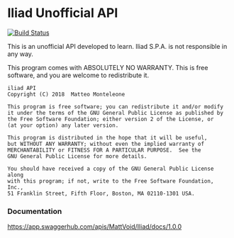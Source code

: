 # Iliad Unofficial API
[![Build Status](https://travis-ci.org/MattVoid/Iliad-Unofficial-API.svg?branch=master)](https://travis-ci.org/MattVoid/Iliad-Unofficial-API)

This is an unofficial API developed to learn. Iliad S.P.A. is not responsible in any way.

This program comes with ABSOLUTELY NO WARRANTY. This is free software, and you are welcome to redistribute it.

```
iliad API
Copyright (C) 2018  Matteo Monteleone

This program is free software; you can redistribute it and/or modify
it under the terms of the GNU General Public License as published by
the Free Software Foundation; either version 2 of the License, or
(at your option) any later version.

This program is distributed in the hope that it will be useful,
but WITHOUT ANY WARRANTY; without even the implied warranty of
MERCHANTABILITY or FITNESS FOR A PARTICULAR PURPOSE.  See the
GNU General Public License for more details.

You should have received a copy of the GNU General Public License along
with this program; if not, write to the Free Software Foundation, Inc.,
51 Franklin Street, Fifth Floor, Boston, MA 02110-1301 USA.
```
### Documentation

https://app.swaggerhub.com/apis/MattVoid/Iliad/docs/1.0.0
